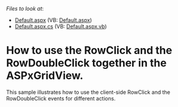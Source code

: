<!-- default file list -->
*Files to look at*:

* [Default.aspx](./CS/WebSite/Default.aspx) (VB: [Default.aspx](./VB/WebSite/Default.aspx))
* [Default.aspx.cs](./CS/WebSite/Default.aspx.cs) (VB: [Default.aspx.vb](./VB/WebSite/Default.aspx.vb))
<!-- default file list end -->
# How to use the RowClick and the RowDoubleClick together in the ASPxGridView.


<p>This sample illustrates how to use the client-side RowClick and the RowDoubleClick events for different actions.</p>

<br/>


